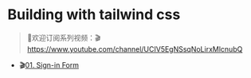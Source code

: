 # Building with tailwind css

> 🤟欢迎订阅系列视频：🎬 https://www.youtube.com/channel/UCIV5EgNSsqNoLirxMlcnubQ

- 🎬[01. Sign-in Form](https://youtu.be/9ehzH3uFB6g)
